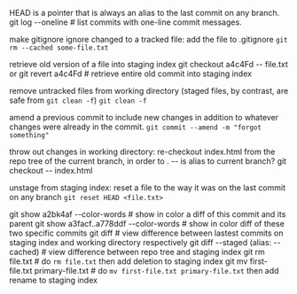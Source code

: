 HEAD is a pointer that is always an alias to the last commit on any branch.
git log --oneline # list commits with one-line commit messages.

make gitignore ignore changed to a tracked file:
    add the file to .gitignore
    `git rm --cached some-file.txt`

retrieve old version of a file into staging index 
    git checkout a4c4Fd -- file.txt
or  git revert a4c4Fd # retrieve entire old commit into staging index

remove untracked files from working directory (staged files, by contrast, are safe from `git clean -f`)
    `git clean -f`

amend a previous commit to include new changes in addition to whatever changes were already in the commit.
    `git commit --amend -m "forgot something"`

throw out changes in working directory:
    re-checkout index.html from the repo tree of the current branch, in order to . -- is alias to current branch?
    git checkout -- index.html

unstage from staging index:
    reset a file to the way it was on the last commit on any branch
    `git reset HEAD <file.txt>`

git show a2bk4af --color-words # show in color a diff of this commit and its parent
git show a3facf..a778ddf --color-words # show in color diff of these two specific commits
git diff # view difference between lastest commits on staging index and working directory respectively
git diff --staged (alias: --cached) # view difference between repo tree and staging index
git rm file.txt # do `rm file.txt` then add deletion to staging index
git mv first-file.txt primary-file.txt # do `mv first-file.txt primary-file.txt` then add rename to staging index